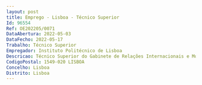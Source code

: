 ```yaml
--- 
layout: post
title: Emprego - Lisboa - Técnico Superior
Id: 96554
Ref: OE202205/0071
DataAbertura: 2022-05-03
DataFecho: 2022-05-17
Trabalho: Técnico Superior
Empregador: Instituto Politécnico de Lisboa
Descricao: Técnico Superior do Gabinete de Relações Internacionais e Mobilidade académica •	Apoiar na gestão das atividades desenvolvidos no Instituto a nível nacional e internacional •	Acompanhamento e monitorização dos processos de mobilidade internacional •	Emissão de Contratos de Mobilidade •	Instrução dos processos de mobilidade para estudantes, docentes e staff para processamento das bolsas de mobilidade •	Participação em projetos no âmbito das relações do Instituto com instituições de países terceiros •	Monitorização do processo de conclusão da mobilidade de estudantes outgoing •	Prestar apoio à chefia no domínio das relações internacionais.
CodigoPostal: 1549-020 LISBOA
Concelho: Lisboa
Distrito: Lisboa
--- 
```

